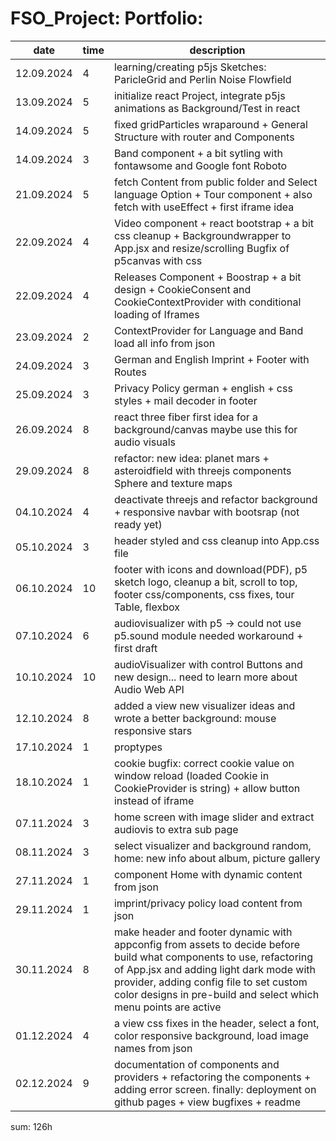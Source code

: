 # FSO_Project: Portfolio:

| date       | time | description                                                                                                                                                                                                                                                                   |
| ---------- | ---- | ----------------------------------------------------------------------------------------------------------------------------------------------------------------------------------------------------------------------------------------------------------------------------- |
| 12.09.2024 | 4    | learning/creating p5js Sketches: ParicleGrid and Perlin Noise Flowfield                                                                                                                                                                                                       |
| 13.09.2024 | 5    | initialize react Project, integrate p5js animations as Background/Test in react                                                                                                                                                                                               |
| 14.09.2024 | 5    | fixed gridParticles wraparound + General Structure with router and Components                                                                                                                                                                                                 |
| 14.09.2024 | 3    | Band component + a bit sytling with fontawsome and Google font Roboto                                                                                                                                                                                                         |
| 21.09.2024 | 5    | fetch Content from public folder and Select language Option + Tour component + also fetch with useEffect + first iframe idea                                                                                                                                                  |
| 22.09.2024 | 4    | Video component + react bootstrap + a bit css cleanup + Backgroundwrapper to App.jsx and resize/scrolling Bugfix of p5canvas with css                                                                                                                                         |
| 22.09.2024 | 4    | Releases Component + Boostrap + a bit design + CookieConsent and CookieContextProvider with conditional loading of Iframes                                                                                                                                                    |
| 23.09.2024 | 2    | ContextProvider for Language and Band load all info from json                                                                                                                                                                                                                 |
| 24.09.2024 | 3    | German and English Imprint + Footer with Routes                                                                                                                                                                                                                               |
| 25.09.2024 | 3    | Privacy Policy german + english + css styles + mail decoder in footer                                                                                                                                                                                                         |
| 26.09.2024 | 8    | react three fiber first idea for a background/canvas maybe use this for audio visuals                                                                                                                                                                                         |
| 29.09.2024 | 8    | refactor: new idea: planet mars + asteroidfield with threejs components Sphere and texture maps                                                                                                                                                                               |
| 04.10.2024 | 4    | deactivate threejs and refactor background + responsive navbar with bootsrap (not ready yet)                                                                                                                                                                                  |
| 05.10.2024 | 3    | header styled and css cleanup into App.css file                                                                                                                                                                                                                               |
| 06.10.2024 | 10   | footer with icons and download(PDF), p5 sketch logo, cleanup a bit, scroll to top, footer css/components, css fixes, tour Table, flexbox                                                                                                                                      |
| 07.10.2024 | 6    | audiovisualizer with p5 -> could not use p5.sound module needed workaround + first draft                                                                                                                                                                                      |
| 10.10.2024 | 10   | audioVisualizer with control Buttons and new design... need to learn more about Audio Web API                                                                                                                                                                                 |
| 12.10.2024 | 8    | added a view new visualizer ideas and wrote a better background: mouse responsive stars                                                                                                                                                                                       |
| 17.10.2024 | 1    | proptypes                                                                                                                                                                                                                                                                     |
| 18.10.2024 | 1    | cookie bugfix: correct cookie value on window reload (loaded Cookie in CookieProvider is string) + allow button instead of iframe                                                                                                                                             |
| 07.11.2024 | 3    | home screen with image slider and extract audiovis to extra sub page                                                                                                                                                                                                          |
| 08.11.2024 | 3    | select visualizer and background random, home: new info about album, picture gallery                                                                                                                                                                                          |
| 27.11.2024 | 1    | component Home with dynamic content from json                                                                                                                                                                                                                                 |
| 29.11.2024 | 1    | imprint/privacy policy load content from json                                                                                                                                                                                                                                 |
| 30.11.2024 | 8    | make header and footer dynamic with appconfig from assets to decide before build what components to use, refactoring of App.jsx and adding light dark mode with provider, adding config file to set custom color designs in pre-build and select which menu points are active |
| 01.12.2024 | 4    | a view css fixes in the header, select a font, color responsive background, load image names from json                                                                                                                                                                        |
| 02.12.2024 | 9    | documentation of components and providers + refactoring the components + adding error screen. finally: deployment on github pages + view bugfixes + readme                                                                                                                       |

sum: 126h
